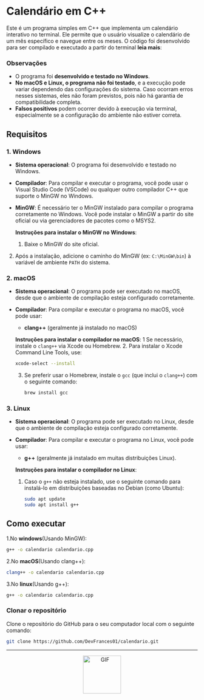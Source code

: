 # Calendário em C++

Este é um programa simples em C++ que implementa um calendário interativo no terminal. Ele permite que o usuário visualize o calendário de um mês específico e navegue entre os meses. O código foi desenvolvido para ser compilado e executado a partir do terminal **leia mais**:

### Observações
- O programa foi **desenvolvido e testado no Windows**.
- **No macOS e Linux, o programa não foi testado**, e a execução pode variar dependendo das configurações do sistema. Caso ocorram erros nesses sistemas, eles não foram previstos, pois não há garantia de compatibilidade completa.
- **Falsos positivos** podem ocorrer devido à execução via terminal, especialmente se a configuração do ambiente não estiver correta.

## Requisitos

### 1. Windows

- **Sistema operacional**: O programa foi desenvolvido e testado no Windows.
- **Compilador**: Para compilar e executar o programa, você pode usar o Visual Studio Code (VSCode) ou qualquer outro compilador C++ que suporte o MinGW no Windows.
- **MinGW**: É necessário ter o MinGW instalado para compilar o programa corretamente no Windows. Você pode instalar o MinGW a partir do site oficial ou via gerenciadores de pacotes como o MSYS2.
  
  **Instruções para instalar o MinGW no Windows**:
  1. Baixe o MinGW do site oficial.
 2. Após a instalação, adicione o caminho do MinGW (ex: `C:\MinGW\bin`) à variável de ambiente `PATH` do sistema.

### 2. macOS

- **Sistema operacional**: O programa pode ser executado no macOS, desde que o ambiente de compilação esteja configurado corretamente.
- **Compilador**: Para compilar e executar o programa no macOS, você pode usar:
  - **clang++** (geralmente já instalado no macOS)
  
  **Instruções para instalar o compilador no macOS**:
  1 Se necessário, instale o `clang++` via Xcode ou Homebrew.
  2. Para instalar o Xcode Command Line Tools, use:
     ```bash
     xcode-select --install
     ```
  3. Se preferir usar o Homebrew, instale o `gcc` (que inclui o `clang++`) com o seguinte comando:
     ```bash
     brew install gcc
     ```

### 3. Linux

- **Sistema operacional**: O programa pode ser executado no Linux, desde que o ambiente de compilação esteja configurado corretamente.
- **Compilador**: Para compilar e executar o programa no Linux, você pode usar:
  - **g++** (geralmente já instalado em muitas distribuições Linux).
  
  **Instruções para instalar o compilador no Linux**:
  1. Caso o `g++` não esteja instalado, use o seguinte comando para instalá-lo em distribuições baseadas no Debian (como Ubuntu):
     ```bash
     sudo apt update
     sudo apt install g++
     ```

## Como executar
1.No **windows**(Usando MinGW):
```bash
g++ -o calendario calendario.cpp
````
2.No **macOS**(Usando clang++):
```bash
clang++ -o calendario calendario.cpp
````
3.No **linux**(Usando g++):
```bash
g++ -o calendario calendario.cpp
````

###  Clonar o repositório

Clone o repositório do GitHub para o seu computador local com o seguinte comando:

```bash
git clone https://github.com/DevFrances01/calendario.git
````
-------------------------------------------------------




<div align="center">
  <img src="https://media2.giphy.com/media/v1.Y2lkPTc5MGI3NjExZnRycDh0Y3E4Z2FiMmkydjBwczIybDRicWZzemUwenFuYzQ1NmMwMiZlcD12MV9pbnRlcm5hbF9naWZfYnlfaWQmY3Q9cw/Sh1iCtJZEdx4PFYy4q/giphy.gif" alt="GIF" width="100" />
</div>


